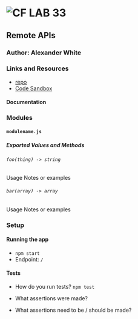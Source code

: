 ![CF](http://i.imgur.com/7v5ASc8.png) LAB 33
=================================================

## Remote APIs

### Author: Alexander White

### Links and Resources
* [repo](https://github.com/alex-white-401-advanced-javascript/lab-33)
* [Code Sandbox](https://codesandbox.io/s/nno0y2owwl)

#### Documentation

### Modules
#### `modulename.js`
##### Exported Values and Methods

###### `foo(thing) -> string`
Usage Notes or examples

###### `bar(array) -> array`
Usage Notes or examples

### Setup

#### Running the app
* `npm start`
* Endpoint: `/`
  
#### Tests
* How do you run tests? `npm test`
* What assertions were made?

* What assertions need to be / should be made?

